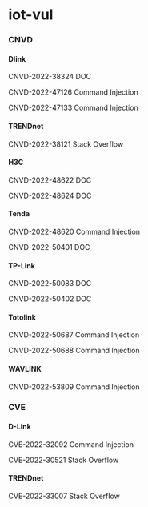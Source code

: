 # iot-vul

### CNVD
#### Dlink
CNVD-2022-38324   DOC

CNVD-2022-47126   Command Injection

CNVD-2022-47133   Command Injection

#### TRENDnet

CNVD-2022-38121   Stack Overflow

#### H3C

CNVD-2022-48622   DOC

CNVD-2022-48624   DOC

#### Tenda

CNVD-2022-48620   Command Injection

CNVD-2022-50401   DOC

#### TP-Link

CNVD-2022-50083   DOC

CNVD-2022-50402   DOC

#### Totolink

CNVD-2022-50687   Command Injection

CNVD-2022-50688   Command Injection

#### WAVLINK

CNVD-2022-53809   Command Injection


### CVE

#### D-Link
CVE-2022-32092   Command Injection

CVE-2022-30521   Stack Overflow

#### TRENDnet

CVE-2022-33007   Stack Overflow
